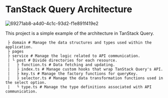 # TanStack Query Architecture

![69271ab8-a4d0-4c1c-93d2-f1e891f419e2](https://github.com/taisei-13046/tanstack-query-architecture/assets/78260526/be927d58-0526-4bf5-a4e3-6c60958a5203)

This project is a simple example of the architecture in TanStack Query.

```
 ├ domain # Manage the data structures and types used within the application.
 ├ pages
 ├ service # Manage the logic related to API communication.
 | └ post # Divide directories for each resource.
 |   ├ function.ts # Data fetching and updating.
 |   ├ index.ts # Manage custom hooks that wrap TanStack Query's API.
 |   ├ key.ts # Manage the factory functions for queryKey.
 |   ├ selector.ts # Manage the data transformation functions used in the select option.
 |   └ type.ts # Manage the type definitions associated with API communication.
```
